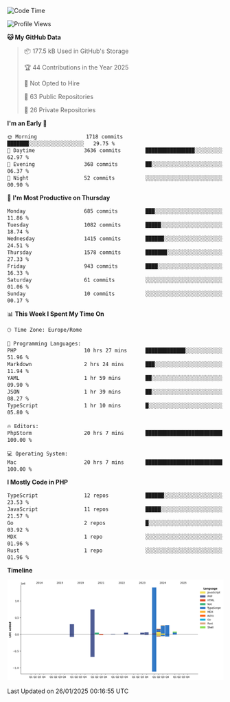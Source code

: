 <!--START_SECTION:waka-->
![Code Time](http://img.shields.io/badge/Code%20Time-5%2C579%20hrs%2040%20mins-blue)

![Profile Views](http://img.shields.io/badge/Profile%20Views-0-blue)

**🐱 My GitHub Data** 

> 📦 177.5 kB Used in GitHub's Storage 
 > 
> 🏆 44 Contributions in the Year 2025
 > 
> 🚫 Not Opted to Hire
 > 
> 📜 63 Public Repositories 
 > 
> 🔑 26 Private Repositories 
 > 
**I'm an Early 🐤** 

```text
🌞 Morning                1718 commits        ███████░░░░░░░░░░░░░░░░░░   29.75 % 
🌆 Daytime                3636 commits        ████████████████░░░░░░░░░   62.97 % 
🌃 Evening                368 commits         ██░░░░░░░░░░░░░░░░░░░░░░░   06.37 % 
🌙 Night                  52 commits          ░░░░░░░░░░░░░░░░░░░░░░░░░   00.90 % 
```
📅 **I'm Most Productive on Thursday** 

```text
Monday                   685 commits         ███░░░░░░░░░░░░░░░░░░░░░░   11.86 % 
Tuesday                  1082 commits        █████░░░░░░░░░░░░░░░░░░░░   18.74 % 
Wednesday                1415 commits        ██████░░░░░░░░░░░░░░░░░░░   24.51 % 
Thursday                 1578 commits        ███████░░░░░░░░░░░░░░░░░░   27.33 % 
Friday                   943 commits         ████░░░░░░░░░░░░░░░░░░░░░   16.33 % 
Saturday                 61 commits          ░░░░░░░░░░░░░░░░░░░░░░░░░   01.06 % 
Sunday                   10 commits          ░░░░░░░░░░░░░░░░░░░░░░░░░   00.17 % 
```


📊 **This Week I Spent My Time On** 

```text
🕑︎ Time Zone: Europe/Rome

💬 Programming Languages: 
PHP                      10 hrs 27 mins      █████████████░░░░░░░░░░░░   51.96 % 
Markdown                 2 hrs 24 mins       ███░░░░░░░░░░░░░░░░░░░░░░   11.94 % 
YAML                     1 hr 59 mins        ██░░░░░░░░░░░░░░░░░░░░░░░   09.90 % 
JSON                     1 hr 39 mins        ██░░░░░░░░░░░░░░░░░░░░░░░   08.27 % 
TypeScript               1 hr 10 mins        █░░░░░░░░░░░░░░░░░░░░░░░░   05.80 % 

🔥 Editors: 
PhpStorm                 20 hrs 7 mins       █████████████████████████   100.00 % 

💻 Operating System: 
Mac                      20 hrs 7 mins       █████████████████████████   100.00 % 
```

**I Mostly Code in PHP** 

```text
TypeScript               12 repos            ██████░░░░░░░░░░░░░░░░░░░   23.53 % 
JavaScript               11 repos            █████░░░░░░░░░░░░░░░░░░░░   21.57 % 
Go                       2 repos             █░░░░░░░░░░░░░░░░░░░░░░░░   03.92 % 
MDX                      1 repo              ░░░░░░░░░░░░░░░░░░░░░░░░░   01.96 % 
Rust                     1 repo              ░░░░░░░░░░░░░░░░░░░░░░░░░   01.96 % 
```



**Timeline**

![Lines of Code chart](https://raw.githubusercontent.com/frnwtr/frnwtr/main/assets/bar_graph.png)


 Last Updated on 26/01/2025 00:16:55 UTC
<!--END_SECTION:waka-->